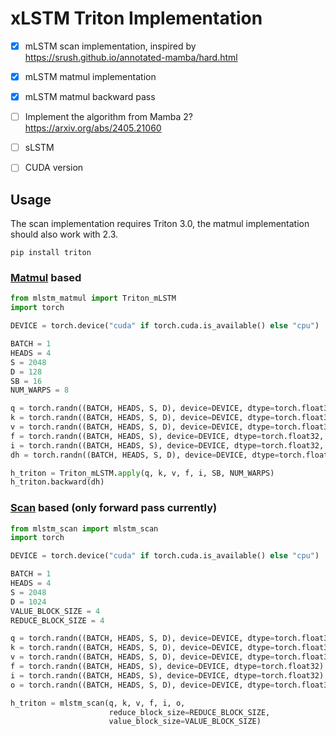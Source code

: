 # xLSTM Triton Implementation

- [x] mLSTM scan implementation, inspired by https://srush.github.io/annotated-mamba/hard.html
- [x] mLSTM matmul implementation
- [x] mLSTM matmul backward pass
- [ ] Implement the algorithm from Mamba 2? https://arxiv.org/abs/2405.21060
- [ ] sLSTM
- [ ] CUDA version


## Usage

The scan implementation requires Triton 3.0, the matmul implementation should also work with 2.3.

```
pip install triton
```


### [Matmul](https://github.com/LukasBluebaum/xLSTM-Triton-Implementation/blob/3a0a350fc569f78515a2e6543eff33dd4a4362d7/mlstm_matmul.py#L408) based

```python
from mlstm_matmul import Triton_mLSTM
import torch

DEVICE = torch.device("cuda" if torch.cuda.is_available() else "cpu")

BATCH = 1
HEADS = 4
S = 2048
D = 128
SB = 16
NUM_WARPS = 8

q = torch.randn((BATCH, HEADS, S, D), device=DEVICE, dtype=torch.float32, requires_grad=True)
k = torch.randn((BATCH, HEADS, S, D), device=DEVICE, dtype=torch.float32, requires_grad=True)
v = torch.randn((BATCH, HEADS, S, D), device=DEVICE, dtype=torch.float32, requires_grad=True)
f = torch.randn((BATCH, HEADS, S), device=DEVICE, dtype=torch.float32, requires_grad=True)
i = torch.randn((BATCH, HEADS, S), device=DEVICE, dtype=torch.float32, requires_grad=True)
dh = torch.randn((BATCH, HEADS, S, D), device=DEVICE, dtype=torch.float32)

h_triton = Triton_mLSTM.apply(q, k, v, f, i, SB, NUM_WARPS)
h_triton.backward(dh)
```

### [Scan](https://github.com/LukasBluebaum/xLSTM-Triton-Implementation/blob/3a0a350fc569f78515a2e6543eff33dd4a4362d7/mlstm_scan.py#L375) based (only forward pass currently)

```python
from mlstm_scan import mlstm_scan
import torch

DEVICE = torch.device("cuda" if torch.cuda.is_available() else "cpu")

BATCH = 1
HEADS = 4
S = 2048
D = 1024
VALUE_BLOCK_SIZE = 4
REDUCE_BLOCK_SIZE = 4

q = torch.randn((BATCH, HEADS, S, D), device=DEVICE, dtype=torch.float32)
k = torch.randn((BATCH, HEADS, S, D), device=DEVICE, dtype=torch.float32)
v = torch.randn((BATCH, HEADS, S, D), device=DEVICE, dtype=torch.float32)
f = torch.randn((BATCH, HEADS, S), device=DEVICE, dtype=torch.float32)
i = torch.randn((BATCH, HEADS, S), device=DEVICE, dtype=torch.float32)
o = torch.randn((BATCH, HEADS, S, D), device=DEVICE, dtype=torch.float32)

h_triton = mlstm_scan(q, k, v, f, i, o,
                      reduce_block_size=REDUCE_BLOCK_SIZE,
                      value_block_size=VALUE_BLOCK_SIZE)
```
